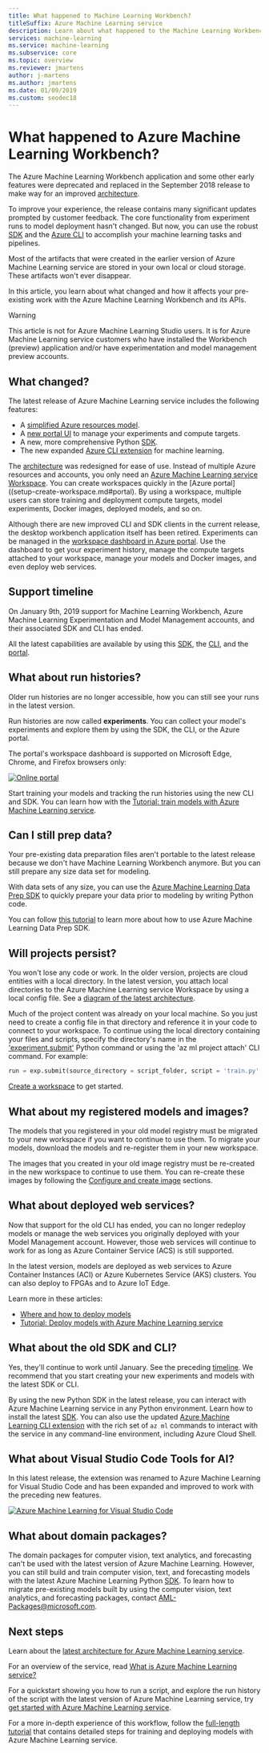 ```yaml
---
title: What happened to Machine Learning Workbench?
titleSuffix: Azure Machine Learning service
description: Learn about what happened to the Machine Learning Workbench application, what changed in Azure Machine Learning service, and what the support timeline is.
services: machine-learning
ms.service: machine-learning
ms.subservice: core
ms.topic: overview
ms.reviewer: jmartens
author: j-martens
ms.author: jmartens
ms.date: 01/09/2019
ms.custom: seodec18
---
```

# What happened to Azure Machine Learning Workbench?

The Azure Machine Learning Workbench application and some other early features were deprecated and replaced in the September 2018 release to make way for an improved [architecture](concept-azure-machine-learning-architecture.md). 

To improve your experience, the release contains many significant updates prompted by customer feedback. The core functionality from experiment runs to model deployment hasn't changed. But now, you can use the robust <a href="https://aka.ms/aml-sdk" target="_blank">SDK</a> and the [Azure CLI](reference-azure-machine-learning-cli.md) to accomplish your machine learning tasks and pipelines.  

Most of the artifacts that were created in the earlier version of Azure Machine Learning service are stored in your own local or cloud storage. These artifacts won't ever disappear.

In this article, you learn about what changed and how it affects your pre-existing work with the Azure Machine Learning Workbench and its APIs.

>[!Warning]
>This article is not for Azure Machine Learning Studio users. It is for Azure Machine Learning service customers who have installed the Workbench (preview) application and/or have experimentation and model management preview accounts.


## What changed?

The latest release of Azure Machine Learning service includes the following features:
+ A [simplified Azure resources model](concept-azure-machine-learning-architecture.md).
+ A [new portal UI](how-to-track-experiments.md) to manage your experiments and compute targets.
+ A new, more comprehensive Python <a href="https://aka.ms/aml-sdk" target="_blank">SDK</a>.
+ The new expanded [Azure CLI extension](reference-azure-machine-learning-cli.md) for machine learning.

The [architecture](concept-azure-machine-learning-architecture.md) was redesigned for ease of use. Instead of multiple Azure resources and accounts, you only need an [Azure Machine Learning service Workspace](concept-azure-machine-learning-architecture.md#workspace). You can create workspaces quickly in the [Azure portal]((setup-create-workspace.md#portal). By using a workspace, multiple users can store training and deployment compute targets, model experiments, Docker images, deployed models, and so on.

Although there are new improved CLI and SDK clients in the current release, the desktop workbench application itself has been retired. Experiments can be managed in the [workspace dashboard in Azure portal](how-to-track-experiments.md#view-the-experiment-in-the-azure-portal). Use the dashboard to get your experiment history, manage the compute targets attached to your workspace, manage your models and Docker images, and even deploy web services.

<a name="timeline"></a>

## Support timeline

On January 9th, 2019 support for Machine Learning Workbench, Azure Machine Learning Experimentation and Model Management accounts, and their associated SDK and CLI has ended. 

All the latest capabilities are available by using this <a href="https://aka.ms/aml-sdk" target="_blank">SDK</a>, the [CLI](reference-azure-machine-learning-cli.md), and the [portal](setup-create-workspace.md#portal).

## What about run histories?

Older run histories are no longer accessible, how you can still see your runs in the latest version. 

Run histories are now called **experiments**. You can collect your model's experiments and explore them by using the SDK, the CLI, or the Azure portal.

The portal's workspace dashboard is supported on Microsoft Edge, Chrome, and Firefox browsers only:

[![Online portal](./media/overview-what-happened-to-workbench/image001.png)](./media/overview-what-happened-to-workbench/image001.png#lightbox)

Start training your models and tracking the run histories using the new CLI and SDK. You can learn how with the [Tutorial: train models with Azure Machine Learning service](tutorial-train-models-with-aml.md).

## Can I still prep data?

Your pre-existing data preparation files aren't portable to the latest release because we don't have Machine Learning Workbench anymore. But you can still prepare any size data set for modeling.   

With data sets of any size, you can use the [Azure Machine Learning Data Prep SDK](https://aka.ms/data-prep-sdk) to quickly prepare your data prior to modeling by writing Python code. 

You can follow [this tutorial](tutorial-data-prep.md) to learn more about how to use Azure Machine Learning Data Prep SDK.

## Will projects persist?

You won't lose any code or work. In the older version, projects are cloud entities with a local directory. In the latest version, you attach local directories to the Azure Machine Learning service Workspace by using a local config file. See a [diagram of the latest architecture](concept-azure-machine-learning-architecture.md).

Much of the project content was already on your local machine. So you just need to create a config file in that directory and reference it in your code to connect to your workspace. To continue using the local directory containing your files and scripts, specify the directory's name in the ['experiment.submit'](https://docs.microsoft.com/python/api/azureml-core/azureml.core.experiment.experiment?view=azure-ml-py) Python command or using the 'az ml project attach' CLI command.  For example:
```python
run = exp.submit(source_directory = script_folder, script = 'train.py', run_config = run_config_system_managed)
```

[Create a workspace](setup-create-workspace.md#portal) to get started.

## What about my registered models and images?

The models that you registered in your old model registry must be migrated to your new workspace if you want to continue to use them. To migrate your models, download the models and re-register them in your new workspace. 

The images that you created in your old image registry must be re-created in the new workspace to continue to use them. You can re-create these images by following the [Configure and create image](how-to-deploy-and-where.md#configureimage) sections. 

## What about deployed web services?

Now that support for the old CLI has ended, you can no longer redeploy models or manage the web services you originally deployed with your Model Management account. However, those web services will continue to work for as long as Azure Container Service (ACS) is still supported.

In the latest version, models are deployed as web services to Azure Container Instances (ACI) or Azure Kubernetes Service (AKS) clusters. You can also deploy to FPGAs and to Azure IoT Edge. 

Learn more in these articles:
+ [Where and how to deploy models](how-to-deploy-and-where.md)
+ [Tutorial: Deploy models with Azure Machine Learning service](tutorial-deploy-models-with-aml.md)

## What about the old SDK and CLI?

Yes, they'll continue to work until January. See the preceding [timeline](#timeline). We recommend that you start creating your new experiments and models with the latest SDK or CLI.

By using the new Python SDK in the latest release, you can interact with Azure Machine Learning service in any Python environment. Learn how to install the latest <a href="https://aka.ms/aml-sdk" target="_blank">SDK</a>. You can also use the updated [Azure Machine Learning CLI extension](reference-azure-machine-learning-cli.md) with the rich set of `az ml` commands to interact with the service in any command-line environment, including Azure Cloud Shell.

## What about Visual Studio Code Tools for AI?

In this latest release, the extension was renamed to Azure Machine Learning for Visual Studio Code and has been expanded and improved to work with the preceding new features.

[![Azure Machine Learning for Visual Studio Code](./media/overview-what-happened-to-workbench/vscode.png)](./media/overview-what-happened-to-workbench/vscode-big.png#lightbox)

## What about domain packages?

The domain packages for computer vision, text analytics, and forecasting can't be used with the latest version of Azure Machine Learning. However, you can still build and train computer vision, text, and forecasting models with the latest Azure Machine Learning Python <a href="https://aka.ms/aml-sdk" target="_blank">SDK</a>. To learn how to migrate pre-existing models built by using the computer vision, text analytics, and forecasting packages, contact [AML-Packages@microsoft.com](mailto:AML-Packages@microsoft.com).

## Next steps

Learn about the [latest architecture for Azure Machine Learning service](concept-azure-machine-learning-architecture.md). 

For an overview of the service, read [What is Azure Machine Learning service?](overview-what-is-azure-ml.md)

For a quickstart showing you how to run a script, and explore the run history of the script with the latest version of Azure Machine Learning service, try [get started with Azure Machine Learning service](quickstart-run-cloud-notebook.md).

For a more in-depth experience of this workflow, follow the [full-length tutorial](tutorial-train-models-with-aml.md) that contains detailed steps for training and deploying models with Azure Machine Learning service. 
